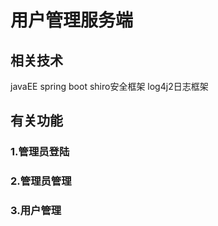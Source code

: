# 用户管理服务端
## 相关技术
javaEE 
spring boot
shiro安全框架
log4j2日志框架

## 有关功能
### 1.管理员登陆
### 2.管理员管理
### 3.用户管理


